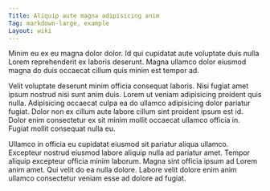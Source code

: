 ```yaml
---
Title: Aliquip aute magna adipisicing anim
Tag: markdown-large, example
Layout: wiki
---
```

Minim eu ex eu magna dolor dolor. Id qui cupidatat aute voluptate duis nulla Lorem reprehenderit ex laboris deserunt. Magna ullamco dolor eiusmod magna do duis occaecat cillum quis minim est tempor ad.

Velit voluptate deserunt minim officia consequat laboris. Nisi fugiat amet ipsum nostrud nisi sunt anim duis. Lorem ut veniam adipisicing proident quis nulla. Adipisicing occaecat culpa ea do ullamco adipisicing dolor pariatur fugiat. Dolor non ex cillum aute labore cillum sint proident ipsum est id. Dolor enim consectetur ex sit minim mollit occaecat ullamco officia in. Fugiat mollit consequat nulla eu.

Ullamco in officia eu cupidatat eiusmod sit pariatur aliqua ullamco. Excepteur nostrud eiusmod labore aliquip nulla ad pariatur amet. Tempor aliquip excepteur officia minim laborum. Magna sint officia ipsum ad Lorem anim amet. Qui velit do ea nulla dolore. Labore velit dolore enim anim ullamco consectetur veniam esse ad dolore ad fugiat.